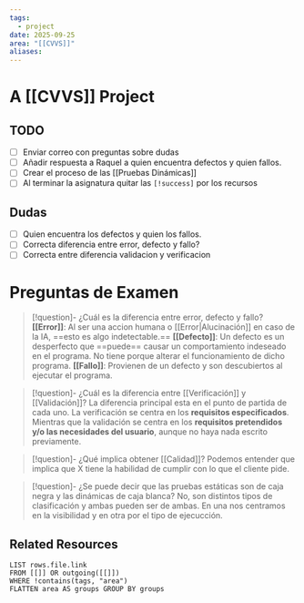 ```yaml
---
tags:
  - project
date: 2025-09-25
area: "[[CVVS]]"
aliases:
---
```

# A [[CVVS]] Project
## TODO
- [ ] Enviar correo con preguntas sobre dudas
- [ ] Añadir respuesta a Raquel a quien encuentra defectos y quien fallos.
- [ ] Crear el proceso de las [[Pruebas Dinámicas]]
- [ ] Al terminar la asignatura quitar las ``[!success]`` por los recursos
## Dudas
- [ ] Quien encuentra los defectos y quien los fallos.
- [ ] Correcta diferencia entre error, defecto y fallo?
- [ ] Correcta entre diferencia validacion y verificacion

# Preguntas de Examen

> [!question]- ¿Cuál es la diferencia entre error, defecto y fallo?
> **[[Error]]**: Al ser una accion humana o [[Error|Alucinación]] en caso de la IA, ==esto es algo indetectable.==
> **[[Defecto]]**: Un defecto es un desperfecto que ==puede== causar un comportamiento indeseado en el programa. No tiene porque alterar el funcionamiento de dicho programa.
> **[[Fallo]]**:  Provienen de un defecto y son descubiertos al ejecutar el programa.

> [!question]- ¿Cuál es la diferencia entre [[Verificación]] y [[Validación]]?
> La diferencia principal esta en el punto de partida de cada uno. La verificación se centra en los **requisitos especificados**. Mientras que la validación se centra en los **requisitos pretendidos y/o las necesidades del usuario**, aunque no haya nada escrito previamente.

> [!question]- ¿Qué implica obtener [[Calidad]]?
> Podemos entender que implica que X tiene la habilidad de cumplir con lo que el cliente pide.

> [!question]- ¿Se puede decir que las pruebas estáticas son de caja negra y las dinámicas de caja blanca?
> No, son distintos tipos de clasificación y ambas pueden ser de ambas. En una nos centramos en la visibilidad y en otra por el tipo de ejecucción.

## Related Resources
```dataview
LIST rows.file.link
FROM [[]] OR outgoing([[]])
WHERE !contains(tags, "area")
FLATTEN area AS groups GROUP BY groups

```




